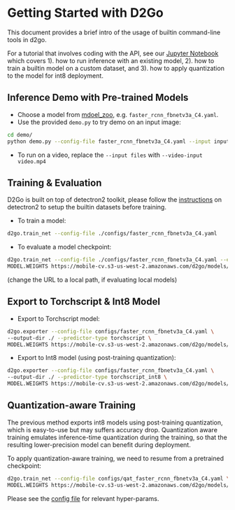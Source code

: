 # Getting Started with D2Go

This document provides a brief intro of the usage of builtin command-line tools in d2go. 

For a tutorial that involves coding with the API, see our [Jupyter Notebook](./d2go_beginner.ipynb) which covers 1). how to run inference with an existing model, 2). how to train a builtin model on a custom dataset, and 3). how to apply quantization to the model for int8 deployment.

## Inference Demo with Pre-trained Models

- Choose a model from [mdoel_zoo](https://github.com/facebookresearch/d2go/blob/master/MODEL_ZOO.md), e.g. `faster_rcnn_fbnetv3a_C4.yaml`.
- Use the provided `demo.py` to try demo on an input image:

```bash
cd demo/
python demo.py --config-file faster_rcnn_fbnetv3a_C4.yaml --input input1.jpg --output output1.jpg
```

- To run on a video, replace the `--input files` with `--video-input video.mp4` 

## Training & Evaluation

D2Go is built on top of detectron2 toolkit, please follow the [instructions](https://github.com/facebookresearch/detectron2/blob/master/datasets/README.md) on detectron2 to setup the builtin datasets before training.

- To train a model:

```bash
d2go.train_net --config-file ./configs/faster_rcnn_fbnetv3a_C4.yaml
```

- To evaluate a model checkpoint:

```bash
d2go.train_net --config-file ./configs/faster_rcnn_fbnetv3a_C4.yaml --eval-only \
MODEL.WEIGHTS https://mobile-cv.s3-us-west-2.amazonaws.com/d2go/models/246823121/model_0479999.pth
```

(change the URL to a local path, if evaluating local models)

## Export to Torchscript & Int8 Model

- Export to Torchscript model:

```bash
d2go.exporter --config-file configs/faster_rcnn_fbnetv3a_C4.yaml \
--output-dir ./ --predictor-type torchscript \
MODEL.WEIGHTS https://mobile-cv.s3-us-west-2.amazonaws.com/d2go/models/246823121/model_0479999.pth
```

- Export to Int8 model (using post-training quantization):

```bash
d2go.exporter --config-file configs/faster_rcnn_fbnetv3a_C4.yaml \
--output-dir ./ --predictor-type torchscript_int8 \
MODEL.WEIGHTS https://mobile-cv.s3-us-west-2.amazonaws.com/d2go/models/246823121/model_0479999.pth
```

## Quantization-aware Training

The previous method exports int8 models using post-training quantization, which is easy-to-use but may suffers accuracy drop. Quantization aware training emulates inference-time quantization during the training, so that the resulting lower-precision model can benefit during deployment.

To apply quantization-aware training, we need to resume from a pretrained checkpoint:

```bash
d2go.train_net --config-file configs/qat_faster_rcnn_fbnetv3a_C4.yaml \
MODEL.WEIGHTS https://mobile-cv.s3-us-west-2.amazonaws.com/d2go/models/246823121/model_0479999.pth
```

Please see the [config file](./configs/qat_faster_rcnn_fbnetv3a_C4.yaml) for relevant hyper-params.

